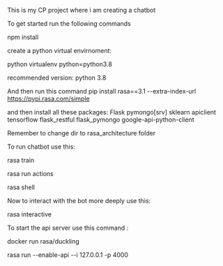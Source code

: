 This is my CP project where i am creating a chatbot

To get started run the following commands

npm install

create a python virtual envirnoment:

python virtualenv python=python3.8

recommended version: python 3.8

And then run this command
pip install rasa==3.1 --extra-index-url https://pypi.rasa.com/simple

and then install all these packages:
Flask
pymongo[srv]
sklearn
apiclient
tensorflow
flask_restful
flask_pymongo
google-api-python-client

Remember to change dir to rasa_architecture folder

To run chatbot use this:

rasa train

rasa run actions

rasa shell

Now to interact with the bot more deeply use this:

rasa interactive

To start the api server use this command :

docker run rasa/duckling

rasa run --enable-api --i 127.0.0.1 -p 4000
